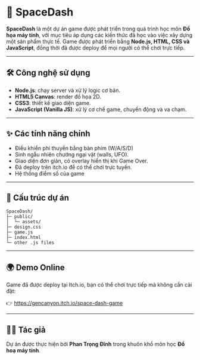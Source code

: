# 🚀 SpaceDash

**SpaceDash** là một dự án game được phát triển trong quá trình học môn **Đồ họa máy tính**, với mục tiêu áp dụng các kiến thức đã học vào việc xây dựng một sản phẩm thực tế.
Game được phát triển bằng **Node.js, HTML, CSS và JavaScript**, đồng thời đã được deploy để mọi người có thể chơi trực tiếp.

---

## 🛠️ Công nghệ sử dụng
- **Node.js**: chạy server và xử lý logic cơ bản.
- **HTML5 Canvas**: render đồ họa 2D.
- **CSS3**: thiết kế giao diện game.
- **JavaScript (Vanilla JS)**: xử lý cơ chế game, chuyển động và va chạm.

---

## ✨ Các tính năng chính
- Điều khiển phi thuyền bằng bàn phím (W/A/S/D)
- Sinh ngẫu nhiên chướng ngại vật (walls, UFO).
- Giao diện đơn giản, có overlay hiển thị khi Game Over.
- Đã deploy trên itch.io để có thể chơi trực tuyến.
- Hệ thống điểm số của game

---

## 📁 Cấu trúc dự án
```text
SpaceDash/
├─ public/
│  └─ assets/   
├─ design.css
├─ game.js
├─ index.html
└─ other .js files
```
---

## 🌍 Demo Online
Game đã được deploy tại Itch.io, bạn có thể chơi trực tiếp mà không cần cài đặt:

👉 https://gencanyon.itch.io/space-dash-game

---

## 👨‍💻 Tác giả
Dự án được thực hiện bởi **Phan Trọng Đĩnh** trong khuôn khổ môn học **Đồ hoạ máy tính**.
